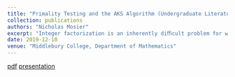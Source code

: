 ```yaml
---
title: "Primality Testing and the AKS Algorithm (Undergraduate Literature Review Thesis)"
collection: publications
authors: "Nicholas Mosier"
excerpt: "Integer factorization is an inherently diﬃcult problem for which there is no known algorithm that produces an answer in polynomial time. Until recently, it was unknown whether the very similar but weaker problem of primality testing is equally diﬃcult. Primality testing is the problem of determining whether an arbitrary positive integer n ∈N is prime or composite. In 2002, Agrawal, Kayal, and Saxena presented a provably correct deterministic primality test that terminates in polynomial time over all N. Although previous polynomial-time algorithms had been presented, they rely upon unproven claims such as the Riemann Hypothesis. We restrict our focus to algorithms that are unconditionally correct. In this paper, we review principles common to existing deterministic, polynomial-time primality tests, specifically Fermat’s Little Theorem (FlT) and the related topic of cyclotomic fields. We introduce a simple primality test based on FlT, and then discuss increasingly advanced algorithms (Pocklington primality test, APR primality test). In the second part of the paper, we prove the correctness of the AKS Primality Test, concluding that primality testing is a problem solvable in polynomial time."
date: 2019-12-10
venue: "Middlebury College, Department of Mathematics"
---
```

[pdf](/files/undergrad/theses/math-thesis.pdf)
[presentation](/files/undergrad/theses/math-thesis-presentation.pdf)
<!-- citation: "Nicholas Mosier. Primality testing and the AKS algorithm. B.A. thesis, Department of Mathematics, Middlebury College, Middlebury, VT, 2019.">

